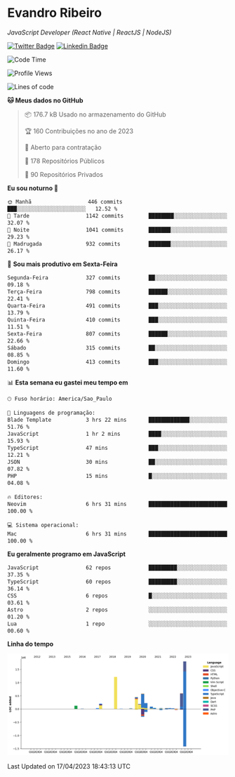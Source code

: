# Evandro **Ribeiro**

*JavaScript Developer (React Native | ReactJS | NodeJS)*

[![Twitter Badge](https://img.shields.io/badge/-@ribeiroevandro-201B2D?style=flat-square&labelColor=201B2D&logo=twitter&logoColor=white&link=https://twitter.com/ribeiroevandro)](https://twitter.com/ribeiroevandro) 
[![Linkedin Badge](https://img.shields.io/badge/-Evandro%20Ribeiro-201B2D?style=flat-square&logo=Linkedin&logoColor=white&link=https://www.linkedin.com/in/ribeiroevandro)](https://www.linkedin.com/in/ribeiroevandro) 


<!--START_SECTION:waka-->
![Code Time](http://img.shields.io/badge/Code%20Time-3%2C183%20hrs%2032%20mins-blue)

![Profile Views](http://img.shields.io/badge/Visualizac%C3%B5es%20do%20perfil-2-blue)

![Lines of code](https://img.shields.io/badge/Desde%20o%20Hello%20World%20eu%20escrevi-5.7%20million%20linhas%20de%20c%C3%B3digo-blue)

**🐱 Meus dados no GitHub** 

> 📦 176.7 kB Usado no armazenamento do GitHub 
 > 
> 🏆 160 Contribuições no ano de 2023
 > 
> 💼 Aberto para contratação
 > 
> 📜 178 Repositórios Públicos 
 > 
> 🔑 90 Repositórios Privados 
 > 
**Eu sou noturno 🦉** 

```text
🌞 Manhã                  446 commits         ███░░░░░░░░░░░░░░░░░░░░░░   12.52 % 
🌆 Tarde                  1142 commits        ████████░░░░░░░░░░░░░░░░░   32.07 % 
🌃 Noite                  1041 commits        ███████░░░░░░░░░░░░░░░░░░   29.23 % 
🌙 Madrugada              932 commits         ███████░░░░░░░░░░░░░░░░░░   26.17 % 
```
📅 **Sou mais produtivo em Sexta-Feira** 

```text
Segunda-Feira            327 commits         ██░░░░░░░░░░░░░░░░░░░░░░░   09.18 % 
Terça-Feira              798 commits         ██████░░░░░░░░░░░░░░░░░░░   22.41 % 
Quarta-Feira             491 commits         ███░░░░░░░░░░░░░░░░░░░░░░   13.79 % 
Quinta-Feira             410 commits         ███░░░░░░░░░░░░░░░░░░░░░░   11.51 % 
Sexta-Feira              807 commits         ██████░░░░░░░░░░░░░░░░░░░   22.66 % 
Sábado                   315 commits         ██░░░░░░░░░░░░░░░░░░░░░░░   08.85 % 
Domingo                  413 commits         ███░░░░░░░░░░░░░░░░░░░░░░   11.60 % 
```


📊 **Esta semana eu gastei meu tempo em** 

```text
🕑︎ Fuso horário: America/Sao_Paulo

💬 Linguagens de programação: 
Blade Template           3 hrs 22 mins       █████████████░░░░░░░░░░░░   51.76 % 
JavaScript               1 hr 2 mins         ████░░░░░░░░░░░░░░░░░░░░░   15.93 % 
TypeScript               47 mins             ███░░░░░░░░░░░░░░░░░░░░░░   12.21 % 
JSON                     30 mins             ██░░░░░░░░░░░░░░░░░░░░░░░   07.82 % 
PHP                      15 mins             █░░░░░░░░░░░░░░░░░░░░░░░░   04.08 % 

🔥 Editores: 
Neovim                   6 hrs 31 mins       █████████████████████████   100.00 % 

💻 Sistema operacional: 
Mac                      6 hrs 31 mins       █████████████████████████   100.00 % 
```

**Eu geralmente programo em JavaScript** 

```text
JavaScript               62 repos            █████████░░░░░░░░░░░░░░░░   37.35 % 
TypeScript               60 repos            █████████░░░░░░░░░░░░░░░░   36.14 % 
CSS                      6 repos             █░░░░░░░░░░░░░░░░░░░░░░░░   03.61 % 
Astro                    2 repos             ░░░░░░░░░░░░░░░░░░░░░░░░░   01.20 % 
Lua                      1 repo              ░░░░░░░░░░░░░░░░░░░░░░░░░   00.60 % 
```



**Linha do tempo**

![Lines of Code chart](https://raw.githubusercontent.com/ribeiroevandro/ribeiroevandro/main/assets/bar_graph.png)


 Last Updated on 17/04/2023 18:43:13 UTC
<!--END_SECTION:waka-->
